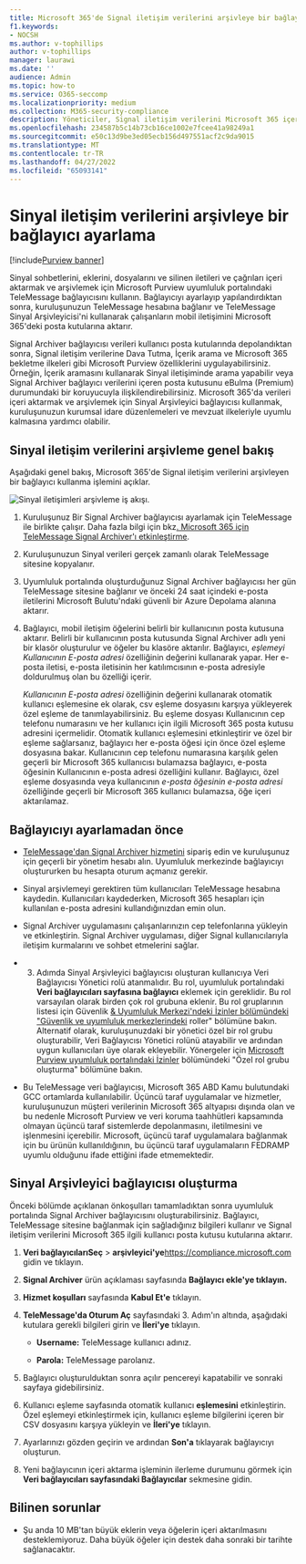 ```yaml
---
title: Microsoft 365'de Signal iletişim verilerini arşivleye bir bağlayıcı ayarlama
f1.keywords:
- NOCSH
ms.author: v-tophillips
author: v-tophillips
manager: laurawi
ms.date: ''
audience: Admin
ms.topic: how-to
ms.service: O365-seccomp
ms.localizationpriority: medium
ms.collection: M365-security-compliance
description: Yöneticiler, Signal iletişim verilerini Microsoft 365 içeri aktarmak ve arşivlemek için bir TeleMessage bağlayıcısı ayarlayabilir. Bu, kuruluşunuzun üçüncü taraf verilerini yönetmek için yasal tutma, içerik arama ve bekletme ilkeleri gibi uyumluluk özelliklerini kullanabilmeniz için üçüncü taraf veri kaynaklarından verileri Microsoft 365 arşivleyebilmenizi sağlar.
ms.openlocfilehash: 234587b5c14b73cb16ce1002e7fcee41a98249a1
ms.sourcegitcommit: e50c13d9be3ed05ecb156d497551acf2c9da9015
ms.translationtype: MT
ms.contentlocale: tr-TR
ms.lasthandoff: 04/27/2022
ms.locfileid: "65093141"
---
```

# <a name="set-up-a-connector-to-archive-signal-communications-data"></a>Sinyal iletişim verilerini arşivleye bir bağlayıcı ayarlama

[!include[Purview banner](../includes/purview-rebrand-banner.md)]

Sinyal sohbetlerini, eklerini, dosyalarını ve silinen iletileri ve çağrıları içeri aktarmak ve arşivlemek için Microsoft Purview uyumluluk portalındaki TeleMessage bağlayıcısını kullanın. Bağlayıcıyı ayarlayıp yapılandırdıktan sonra, kuruluşunuzun TeleMessage hesabına bağlanır ve TeleMessage Sinyal Arşivleyicisi'ni kullanarak çalışanların mobil iletişimini Microsoft 365'deki posta kutularına aktarır.

Signal Archiver bağlayıcısı verileri kullanıcı posta kutularında depolandıktan sonra, Signal iletişim verilerine Dava Tutma, İçerik arama ve Microsoft 365 bekletme ilkeleri gibi Microsoft Purview özelliklerini uygulayabilirsiniz. Örneğin, İçerik aramasını kullanarak Sinyal iletişiminde arama yapabilir veya Signal Archiver bağlayıcı verilerini içeren posta kutusunu eBulma (Premium) durumundaki bir koruyucuyla ilişkilendirebilirsiniz. Microsoft 365'da verileri içeri aktarmak ve arşivlemek için Sinyal Arşivleyici bağlayıcısı kullanmak, kuruluşunuzun kurumsal idare düzenlemeleri ve mevzuat ilkeleriyle uyumlu kalmasına yardımcı olabilir.

## <a name="overview-of-archiving-signal-communications-data"></a>Sinyal iletişim verilerini arşivleme genel bakış

Aşağıdaki genel bakış, Microsoft 365'de Signal iletişim verilerini arşivleyen bir bağlayıcı kullanma işlemini açıklar.

![Sinyal iletişimleri arşivleme iş akışı.](../media/SignalConnectorWorkflow.png)

1. Kuruluşunuz Bir Signal Archiver bağlayıcısı ayarlamak için TeleMessage ile birlikte çalışır. Daha fazla bilgi için bkz[. Microsoft 365 için TeleMessage Signal Archiver'ı etkinleştirme](https://www.telemessage.com/microsoft-365-activation-for-signal-archiver/).

2. Kuruluşunuzun Sinyal verileri gerçek zamanlı olarak TeleMessage sitesine kopyalanır.

3. Uyumluluk portalında oluşturduğunuz Signal Archiver bağlayıcısı her gün TeleMessage sitesine bağlanır ve önceki 24 saat içindeki e-posta iletilerini Microsoft Bulutu'ndaki güvenli bir Azure Depolama alanına aktarır.

4. Bağlayıcı, mobil iletişim öğelerini belirli bir kullanıcının posta kutusuna aktarır. Belirli bir kullanıcının posta kutusunda Signal Archiver adlı yeni bir klasör oluşturulur ve öğeler bu klasöre aktarılır. Bağlayıcı, *eşlemeyi Kullanıcının E-posta adresi* özelliğinin değerini kullanarak yapar. Her e-posta iletisi, e-posta iletisinin her katılımcısının e-posta adresiyle doldurulmuş olan bu özelliği içerir.

   *Kullanıcının E-posta adresi* özelliğinin değerini kullanarak otomatik kullanıcı eşlemesine ek olarak, csv eşleme dosyasını karşıya yükleyerek özel eşleme de tanımlayabilirsiniz. Bu eşleme dosyası Kullanıcının cep telefonu numarasını ve her kullanıcı için ilgili Microsoft 365 posta kutusu adresini içermelidir. Otomatik kullanıcı eşlemesini etkinleştirir ve özel bir eşleme sağlarsanız, bağlayıcı her e-posta öğesi için önce özel eşleme dosyasına bakar. Kullanıcının cep telefonu numarasına karşılık gelen geçerli bir Microsoft 365 kullanıcısı bulamazsa bağlayıcı, e-posta öğesinin Kullanıcının e-posta adresi özelliğini kullanır. Bağlayıcı, özel eşleme dosyasında veya kullanıcının *e-posta öğesinin e-posta adresi* özelliğinde geçerli bir Microsoft 365 kullanıcı bulamazsa, öğe içeri aktarılamaz.

## <a name="before-you-set-up-a-connector"></a>Bağlayıcıyı ayarlamadan önce

- [TeleMessage'dan Signal Archiver hizmetini](https://www.telemessage.com/mobile-archiver/order-mobile-archiver-for-o365/) sipariş edin ve kuruluşunuz için geçerli bir yönetim hesabı alın. Uyumluluk merkezinde bağlayıcıyı oluştururken bu hesapta oturum açmanız gerekir.

- Sinyal arşivlemeyi gerektiren tüm kullanıcıları TeleMessage hesabına kaydedin. Kullanıcıları kaydederken, Microsoft 365 hesapları için kullanılan e-posta adresini kullandığınızdan emin olun.

- Signal Archiver uygulamasını çalışanlarınızın cep telefonlarına yükleyin ve etkinleştirin. Signal Archiver uygulaması, diğer Signal kullanıcılarıyla iletişim kurmalarını ve sohbet etmelerini sağlar.

- 3. Adımda Sinyal Arşivleyici bağlayıcısı oluşturan kullanıcıya Veri Bağlayıcısı Yönetici rolü atanmalıdır. Bu rol, uyumluluk portalındaki **Veri bağlayıcıları sayfasına bağlayıcı** eklemek için gereklidir. Bu rol varsayılan olarak birden çok rol grubuna eklenir. Bu rol gruplarının listesi için Güvenlik [& Uyumluluk Merkezi'ndeki İzinler bölümündeki "Güvenlik ve uyumluluk merkezlerindeki](../security/office-365-security/permissions-in-the-security-and-compliance-center.md#roles-in-the-security--compliance-center) roller" bölümüne bakın. Alternatif olarak, kuruluşunuzdaki bir yönetici özel bir rol grubu oluşturabilir, Veri Bağlayıcısı Yönetici rolünü atayabilir ve ardından uygun kullanıcıları üye olarak ekleyebilir. Yönergeler için [Microsoft Purview uyumluluk portalındaki İzinler](microsoft-365-compliance-center-permissions.md#create-a-custom-role-group) bölümündeki "Özel rol grubu oluşturma" bölümüne bakın.

- Bu TeleMessage veri bağlayıcısı, Microsoft 365 ABD Kamu bulutundaki GCC ortamlarda kullanılabilir. Üçüncü taraf uygulamalar ve hizmetler, kuruluşunuzun müşteri verilerinin Microsoft 365 altyapısı dışında olan ve bu nedenle Microsoft Purview ve veri koruma taahhütleri kapsamında olmayan üçüncü taraf sistemlerde depolanmasını, iletilmesini ve işlenmesini içerebilir. Microsoft, üçüncü taraf uygulamalara bağlanmak için bu ürünün kullanıldığının, bu üçüncü taraf uygulamaların FEDRAMP uyumlu olduğunu ifade ettiğini ifade etmemektedir.

## <a name="create-a-signal-archiver-connector"></a>Sinyal Arşivleyici bağlayıcısı oluşturma

Önceki bölümde açıklanan önkoşulları tamamladıktan sonra uyumluluk portalında Signal Archiver bağlayıcısını oluşturabilirsiniz. Bağlayıcı, TeleMessage sitesine bağlanmak için sağladığınız bilgileri kullanır ve Signal iletişim verilerini Microsoft 365 ilgili kullanıcı posta kutusu kutularına aktarır.

1. **Veri bağlayıcılarıSeç** >  **arşivleyici'ye**<https://compliance.microsoft.com> gidin ve tıklayın.

2. **Signal Archiver** ürün açıklaması sayfasında **Bağlayıcı ekle'ye tıklayın.**

3. **Hizmet koşulları** sayfasında **Kabul Et'e** tıklayın.

4. **TeleMessage'da Oturum Aç** sayfasındaki 3. Adım'ın altında, aşağıdaki kutulara gerekli bilgileri girin ve **İleri'ye** tıklayın.

    - **Username:** TeleMessage kullanıcı adınız.

    - **Parola:** TeleMessage parolanız.

5. Bağlayıcı oluşturulduktan sonra açılır pencereyi kapatabilir ve sonraki sayfaya gidebilirsiniz.

6. Kullanıcı eşleme sayfasında otomatik kullanıcı **eşlemesini** etkinleştirin. Özel eşlemeyi etkinleştirmek için, kullanıcı eşleme bilgilerini içeren bir CSV dosyasını karşıya yükleyin ve **İleri'ye** tıklayın.

7. Ayarlarınızı gözden geçirin ve ardından **Son'a** tıklayarak bağlayıcıyı oluşturun.

8. Yeni bağlayıcının içeri aktarma işleminin ilerleme durumunu görmek için **Veri bağlayıcıları sayfasındaki Bağlayıcılar** sekmesine gidin.

## <a name="known-issues"></a>Bilinen sorunlar

- Şu anda 10 MB'tan büyük eklerin veya öğelerin içeri aktarılmasını desteklemiyoruz. Daha büyük öğeler için destek daha sonraki bir tarihte sağlanacaktır.
